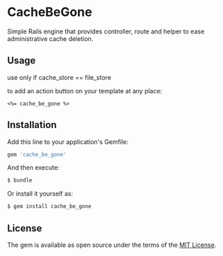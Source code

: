 # CacheBeGone

Simple Rails engine that provides controller, route and helper to ease administrative cache deletion.


## Usage

use only if cache_store == file_store

to add an action button on your template at any place:

```
<%= cache_be_gone %>
```

## Installation
Add this line to your application's Gemfile:

```ruby
gem 'cache_be_gone'
```

And then execute:
```bash
$ bundle
```

Or install it yourself as:
```bash
$ gem install cache_be_gone
```

## License
The gem is available as open source under the terms of the [MIT License](https://opensource.org/licenses/MIT).
